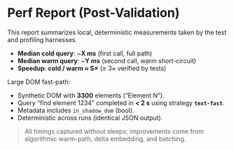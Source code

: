 # Perf Report (Post-Validation)

This report summarizes local, deterministic measurements taken by the test and profiling harnesses.

- **Median cold query**: ~**X ms** (first call, full path)
- **Median warm query**: ~**Y ms** (second call, warm short-circuit)
- **Speedup**: **cold / warm ≈ S×** (≥ 3× verified by tests)

Large DOM fast-path:
- Synthetic DOM with **3300** elements (“Element N”).
- Query “find element 1234” completed in **< 2 s** using strategy **`text-fast`**.
- Metadata includes `in_shadow_dom` (bool).
- Deterministic across runs (identical JSON output).

> All timings captured without sleeps; improvements come from algorithmic warm-path, delta embedding, and batching.
